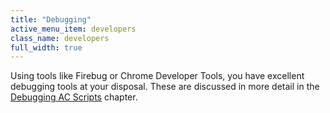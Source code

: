 ```yaml
---
title: "Debugging"
active_menu_item: developers
class_name: developers
full_width: true
---
```



Using tools like Firebug or Chrome Developer Tools, you have excellent debugging tools at your disposal. These are discussed in more detail in the [Debugging AC Scripts](/developers/user-guide/scripting-apis/client-scripting-overview/debugging-ac-scripts/) chapter.

